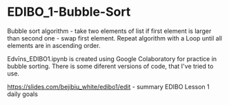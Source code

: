 # EDIBO_1-Bubble-Sort

Bubble sort algorithm - take two elements of list if first element is larger than second one - swap first element. Repeat algorithm with a Loop until all elements are in ascending order.

Edvīns_EDIBO1.ipynb is created using Google Colaboratory for practice in bubble sorting. There is some diferent versions of code, that I've tried to use.

https://slides.com/bejibiu_white/edibo1/edit - summary EDIBO Lesson 1 daily goals
